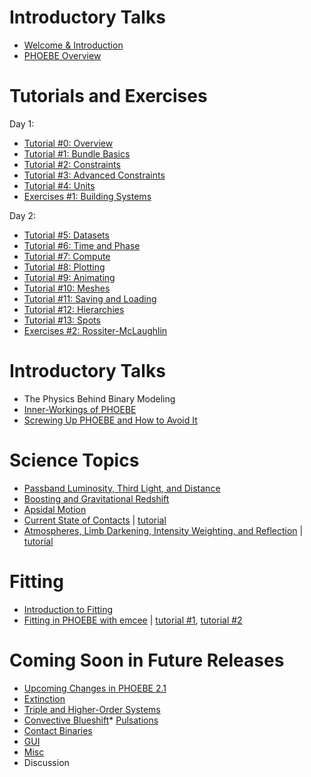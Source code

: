 # Introductory Talks

* [Welcome & Introduction](https://docs.google.com/presentation/d/e/2PACX-1vSr-ch8lbmA5PRbrjCYVDUwI6K0RHAeW2h13zDRuI3TqmV_dlm2PrTY00QDdARAJv2bco5yGlIP5Mid/pub?start=false&loop=false&delayms=5000)
* [PHOEBE Overview](https://docs.google.com/presentation/d/e/2PACX-1vS4eti6hdmxO25SaQSiZcadV_CRCYWEAUTcIEx9LCx9NoJj5isjvYrsmk_07cT6U-aa4ptuRNqXywmO/pub?start=false&loop=false&delayms=5000)

# Tutorials and Exercises

Day 1:
* [Tutorial #0: Overview](https://github.com/phoebe-project/phoebe2-workshop/blob/2019july/Intro_Tutorial_00_overview.ipynb)
* [Tutorial #1: Bundle Basics](https://github.com/phoebe-project/phoebe2-workshop/blob/2019july/Intro_Tutorial_01_bundle_basics.ipynb)
* [Tutorial #2: Constraints](https://github.com/phoebe-project/phoebe2-workshop/blob/2019july/Intro_Tutorial_02_constraints.ipynb)
* [Tutorial #3: Advanced Constraints](https://github.com/phoebe-project/phoebe2-workshop/blob/2019july/Intro_Tutorial_03_advanced_constraints.ipynb)
* [Tutorial #4: Units](https://github.com/phoebe-project/phoebe2-workshop/blob/2019july/Intro_Tutorial_04_units.ipynb)
* [Exercises #1: Building Systems](https://github.com/phoebe-project/phoebe2-workshop/blob/2019july/Exercises_01.ipynb)


Day 2:
* [Tutorial #5: Datasets](https://github.com/phoebe-project/phoebe2-workshop/blob/2019july/Intro_Tutorial_05_datasets.ipynb)
* [Tutorial #6: Time and Phase](https://github.com/phoebe-project/phoebe2-workshop/blob/2019july/Intro_Tutorial_06_time_and_phase.ipynb)
* [Tutorial #7: Compute](https://github.com/phoebe-project/phoebe2-workshop/blob/2019july/Intro_Tutorial_07_compute.ipynb)
* [Tutorial #8: Plotting](https://github.com/phoebe-project/phoebe2-workshop/blob/2019july/Intro_Tutorial_08_plotting.ipynb)
* [Tutorial #9: Animating](https://github.com/phoebe-project/phoebe2-workshop/blob/2019july/Intro_Tutorial_09_animating.ipynb)
* [Tutorial #10: Meshes](https://github.com/phoebe-project/phoebe2-workshop/blob/2019july/Intro_Tutorial_10_meshes.ipynb)
* [Tutorial #11: Saving and Loading](https://github.com/phoebe-project/phoebe2-workshop/blob/2019july/Intro_Tutorial_11_saving_loading.ipynb)
* [Tutorial #12: Hierarchies](https://github.com/phoebe-project/phoebe2-workshop/blob/2019july/Intro_Tutorial_12_hierarchies.ipynb)
* [Tutorial #13: Spots](https://github.com/phoebe-project/phoebe2-workshop/blob/2019july/Intro_Tutorial_13_spots.ipynb)
* [Exercises #2: Rossiter-McLaughlin](https://github.com/phoebe-project/phoebe2-workshop/blob/2019july/Exercises_02.ipynb)


# Introductory Talks

* The Physics Behind Binary Modeling
* [Inner-Workings of PHOEBE](https://docs.google.com/presentation/d/e/2PACX-1vRl9nKG_L7nC_GJT3rD5NcoJOMFN5yeh3FzY_HwYremcLD5MyQKI58-Wx1iKco_HMadPsTdbVMq_BqA/pub?start=false&loop=false&delayms=5000)
* [Screwing Up PHOEBE and How to Avoid It](https://docs.google.com/presentation/d/e/2PACX-1vTvRXbSwcJmrTlO9Ts6FBff_BozMJM_bqn3VfJ2A4qWDRtFQYpmwh8wbo_ti5jaZ_sxVlxiLKlgR5Q5/pub?start=false&loop=false&delayms=5000)


# Science Topics

* [Passband Luminosity, Third Light, and Distance](https://docs.google.com/presentation/d/e/2PACX-1vRP5ll1u1cLSsebsCF-x_5TzVRTkBHhGHlW-QJJDy9KKL3cyEs9feC5xJEsfXyWEpFed1ilO6TzG9lQ/pub?start=false&loop=false&delayms=5000)
* [Boosting and Gravitational Redshift](https://docs.google.com/presentation/d/e/2PACX-1vRX65d4gEJ4kD90sIq9Bvy_fZ2FSPuKx61unlpQwv-eJs3VXoNtwput8xS6UyV61fJ3eI1xw5FtXGBZ/pub?start=false&loop=false&delayms=5000)
* [Apsidal Motion](https://docs.google.com/presentation/d/e/2PACX-1vRWpXScVFSQQIzjLz1OP5j7wLhactyxkklOOZyOwnkE47__D3YEy6z-isnaTPHekzNduAbocExiukkE/pub?start=false&loop=false&delayms=5000)
* [Current State of Contacts](https://docs.google.com/presentation/d/e/2PACX-1vRRbJcCrlmN1J2-vQ6QDbI6blvqMkVW5I9QRTuCWAchGB0S9Jd4Su6Z1KM3Gsntq1hAzAgFdP8ZC61V/pub?start=false&loop=false&delayms=5000) | [tutorial](https://github.com/phoebe-project/phoebe2-workshop/blob/2019july/contacts_tutorial.ipynb)
* [Atmospheres, Limb Darkening, Intensity Weighting, and Reflection](https://docs.google.com/presentation/d/e/2PACX-1vR4GVqR7bgKZsPmH4_IGFNIU-3ke7JetdyjLpFpEGSWReDsl-dSUy11KAo5x2W7c2mD88gmRwrP0-YW/pub?start=false&loop=false&delayms=5000) | [tutorial](https://github.com/phoebe-project/phoebe2-workshop/blob/2019july/atm_ld_tutorial.ipynb)

# Fitting

* [Introduction to Fitting](https://docs.google.com/presentation/d/e/2PACX-1vRWFJ-AdPWszN_wtX9sMkOu_NGIQ7N_Lsw0faZxdb15yz2Miz60VJ1LqzWFMI_C8WWMj55w8h1AGBOf/pub?start=false&loop=false&delayms=5000)
* [Fitting in PHOEBE with emcee](https://docs.google.com/presentation/d/e/2PACX-1vTduJ_GC0jLgMvB8dPH-QoBrgceaSAjJ5-v_ztmYSbnhPO9fS8PZ1M55Ouwoyz6Yu2A8GhuKstlHlgL/pub?start=false&loop=false&delayms=5000) | [tutorial #1](https://github.com/phoebe-project/phoebe2-workshop/blob/2019july/phoebe_fitting_1.ipynb), [tutorial #2](https://github.com/phoebe-project/phoebe2-workshop/blob/2019july/phoebe_fitting_2.ipynb)

# Coming Soon in Future Releases

* [Upcoming Changes in PHOEBE 2.1](https://docs.google.com/presentation/d/e/2PACX-1vRzBboJAT1fMjyh7WuY0U-zY1hH2RpIGYl4m0Fz3j2FrZcO_p2O3IpSCjxMGRlWobDCt6C4VCaiwzBc/pub?start=false&loop=false&delayms=5000)
* [Extinction](https://docs.google.com/presentation/d/e/2PACX-1vTfr5kiFT9NZlMyR1vfCGtDJ6mhuO0HnTIh8yaKSZbi07Brs29Yxzs7cm9xaKlGyQv5QOxeGs_aLQ6m/pub?start=false&loop=false&delayms=5000)
* [Triple and Higher-Order Systems](https://docs.google.com/presentation/d/e/2PACX-1vRfMVlmD4w0wzlAnhMAo-Q42OaU6wBcjqJp1mWrIhNqSUYGqK6MX8P6b9kbKUfuopsXpjUkDUw3WcDu/pub?start=false&loop=false&delayms=5000)
* [Convective Blueshift](https://docs.google.com/presentation/d/e/2PACX-1vRjyZQtujU2GqByCYtSR20Xs90BX4XUMRui8Z2nqNgsjf-itkKaLcgwRIPIInCZ6jP90gRQEGwXKBtF/pub?start=false&loop=false&delayms=5000)* [Pulsations](https://docs.google.com/presentation/d/e/2PACX-1vSE3jZkhLugUSMaNltqD6KLl7OlpGwbfS-uSUrJBEca6p9CmmPTRrL8fU7CinMvPfNXZFUtsAsmOQJT/pub?start=false&loop=false&delayms=5000)
* [Contact Binaries](https://docs.google.com/presentation/d/e/2PACX-1vTqpLsCWT6Zx65jpRIqO6wYaVJm-6abm2Q5n-XmCQ02m0HL3K11kJJg3P4-6HlJYvR1anPMHGxv3P0M/pub?start=false&loop=false&delayms=5000)
* [GUI](https://docs.google.com/presentation/d/e/2PACX-1vTL1EG7THOO-8ywdyHHfe_9RYTQ-d_Bqam1HRKU-qWyBRj66MxjZoMQVYAupR9pJqvTQ_gw3E4Rwg-G/pub?start=false&loop=false&delayms=5000)
* [Misc](https://docs.google.com/presentation/d/e/2PACX-1vSWZaktiXV10KzbAz96DJDrQMwFS5SOdCipnBAKfoRWCSD3vJSmYn8HePiDvyuGRcXu-gjn9S8aE552/pub?start=false&loop=false&delayms=5000)
* Discussion
